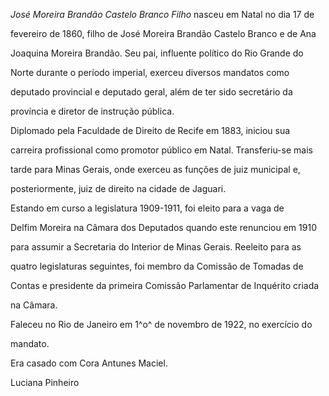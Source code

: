 

*José Moreira Brandão Castelo Branco Filho* nasceu em Natal no dia 17 de

fevereiro de 1860, filho de José Moreira Brandão Castelo Branco e de Ana

Joaquina Moreira Brandão. Seu pai, influente político do Rio Grande do

Norte durante o período imperial, exerceu diversos mandatos como

deputado provincial e deputado geral, além de ter sido secretário da

província e diretor de instrução pública.



Diplomado pela Faculdade de Direito de Recife em 1883, iniciou sua

carreira profissional como promotor público em Natal. Transferiu-se mais

tarde para Minas Gerais, onde exerceu as funções de juiz municipal e,

posteriormente, juiz de direito na cidade de Jaguari.



Estando em curso a legislatura 1909-1911, foi eleito para a vaga de

Delfim Moreira na Câmara dos Deputados quando este renunciou em 1910

para assumir a Secretaria do Interior de Minas Gerais. Reeleito para as

quatro legislaturas seguintes, foi membro da Comissão de Tomadas de

Contas e presidente da primeira Comissão Parlamentar de Inquérito criada

na Câmara.



Faleceu no Rio de Janeiro em 1^o^ de novembro de 1922, no exercício do

mandato.



Era casado com Cora Antunes Maciel.



Luciana Pinheiro



